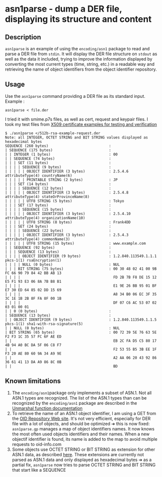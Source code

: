 # asn1parse - dump a DER file, displaying its structure and content

## Description
`asn1parse` is an example of using the `encoding/asn1` package to read and parse a DER file from `stdin`. It will display the DER file structure on `stdout` as well as the data it included, trying to improve the information displayed by converting the most current types (time, string, etc.) in a readable way and retrieving the name of object identifiers from the object identifier repository.

## Usage

Use the `asn1parse` command providing a DER file as its standard input. Example :

```
asn1parse < file.der
```
I tried it with smime.p7s files, as well as cert, request and keypair files. I took my test files from [X509 certificate examples for testing and verification](http://fm4dd.com/openssl/certexamples.htm)

```
$ ./asn1parse </512b-rsa-example-request.der
Note: all INTEGER, OCTET STRING and BIT STRING values displayed as hexadecimal bytes
SEQUENCE (260 bytes)                            :
| SEQUENCE (175 bytes)                          :
| | INTEGER (1 bytes)                           : 00
| | SEQUENCE (74 bytes)                         :
| | | SET (11 bytes)                            :
| | | | SEQUENCE (9 bytes)                      :
| | | | | OBJECT IDENTIFIER (3 bytes)           : 2.5.4.6 attributeType(4) countryName(6)
| | | | | PRINTABLE STRING (2 bytes)            : JP
| | | SET (14 bytes)                            :
| | | | SEQUENCE (12 bytes)                     :
| | | | | OBJECT IDENTIFIER (3 bytes)           : 2.5.4.8 attributeType(4) stateOrProvinceName(8)
| | | | | UTF8 STRING (5 bytes)                 : Tokyo
| | | SET (17 bytes)                            :
| | | | SEQUENCE (15 bytes)                     :
| | | | | OBJECT IDENTIFIER (3 bytes)           : 2.5.4.10 attributeType(4) organizationName(10)
| | | | | UTF8 STRING (8 bytes)                 : Frank4DD
| | | SET (24 bytes)                            :
| | | | SEQUENCE (22 bytes)                     :
| | | | | OBJECT IDENTIFIER (3 bytes)           : 2.5.4.3 attributeType(4) commonName(3)
| | | | | UTF8 STRING (15 bytes)                : www.example.com
| | SEQUENCE (92 bytes)                         :
| | | SEQUENCE (13 bytes)                       :
| | | | OBJECT IDENTIFIER (9 bytes)             : 1.2.840.113549.1.1.1 pkcs-1(1) rsaEncryption(1)
| | | | NULL (0 bytes)                          : NUL
| | | BIT STRING (75 bytes)                     : 00 30 48 02 41 00 9B FC 66 90 79 84 42 BB AB 13
| | | |                                           FD 2B 7B F8 DE 15 12 E5 F1 93 E3 06 8A 7B B8 B1
| | | |                                           E1 9E 26 BB 95 01 BF E7 30 ED 64 85 02 DD 15 69
| | | |                                           A8 34 B0 06 EC 3F 35 3C 1E 1B 2B 8F FA 8F 00 1B
| | | |                                           DF 07 C6 AC 53 07 02 03 01 00 01
| | 0 (0 bytes)                                 :
| SEQUENCE (13 bytes)                           :
| | OBJECT IDENTIFIER (9 bytes)                 : 1.2.840.113549.1.1.5 pkcs-1(1) sha1-with-rsa-signature(5)
| | NULL (0 bytes)                              : NUL
| BIT STRING (65 bytes)                         : 00 72 39 5E 76 63 5E F2 F3 1C 35 57 FC 6F AE ED
| |                                               EB 2C FA D5 C5 80 17 4B 94 A0 BC DA 5F 06 C8 F7
| |                                               F2 53 55 B5 3B EE 1F F3 20 AE 80 60 9A 34 A9 9E
| |                                               A2 AA 06 20 43 92 86 36 61 41 13 DA A9 86 8C 0B
| |                                               BD
```


## Known limitations

1. The `encoding/asn1`package only implements a subset of ASN.1. Not all ASN.1 types are recognized. The list of the ASN.1 types than can be recognized by the `encoding/asn1` package are described in the [Unmarshal function documentation](https://golang.org/pkg/encoding/asn1/#Unmarshal)
2. To retrieve the name of an ASN.1 object identifier, I am using a GET from the [OID Repository Web site](http://oid-info.com/). It's not very efficient, especially for DER file with a lot of objects, and should be optimized &#10132; this is now fixed: `asn1parse.gp` manages a map of object identifiers names. It now knows the most often used objects identifiers and their names. When a new objectif identifier is found, its name is added to the map to avoid multiple requests to oid-info.com
3. Some objects use OCTET STRING or BIT STRING as extension for other ASN.1 data, as described [here](https://stackoverflow.com/questions/15299201/asn-1-octet-strings). These extensions are currently not parsed as ASN.1 data and only displayed as hexadecimal bytes  &#10132; as a partial fix, `asn1parse` now tries to parse OCTET STRING and BIT STRING that start like a SEQUENCE


